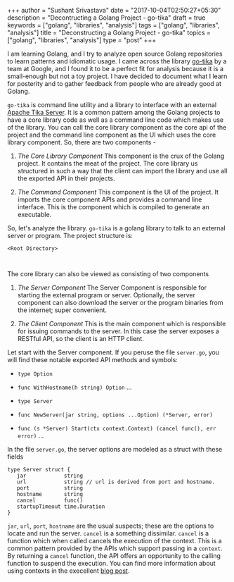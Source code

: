 +++
author = "Sushant Srivastava"
date = "2017-10-04T02:50:27+05:30"
description = "Decontructing a Golang Project - go-tika"
draft = true
keywords = ["golang", "libraries", "analysis"]
tags  = ["golang", "libraries", "analysis"]
title = "Deconstructing a Golang Project - go-tika"
topics = ["golang", "libraries", "analysis"]
type = "post"
+++

I am learning Golang, and I try to analyze open source Golang repositories to learn patterns and idiomatic usage. I came across the library [go-tika]() by a team at Google, and I found it to be a perfect fit for analysis because it is a small-enough but not a toy project. I have decided to document what I learn for posterity and to gather feedback from people who are already good at Golang.

`go-tika` is command line utility and a library to interface with an external [Apache Tika Server](). It is a common pattern among the 
Golang projects to have a core library code as well as a command line code which makes use of the library. You can call the core library component as the core api of the project and the command line component as the UI which uses the core library component. So, there are two components - 

1. *The Core Library Component* This component is the crux of the Golang project. It contains the meat of the project. The core library us structured in such a way that the client can import the library and use all the exported API in their projects.

2. *The Command Component* This component is the UI of the project. It imports the core component APIs and provides a command line interface. This is the component which is compiled to generate an executable. 

So, let's analyze the library. `go-tika` is a golang library to talk to an external server or program. The project structure is:

```
<Root Directory>



```
The core library can also be viewed as consisting of two components 

1. *The Server Component* The Server Component is responsible for starting the external program or server. Optionally, the server component can also download the server or the program binaries from the internet; super convenient.

2. *The Client Component* This is the main component which is responsible for issuing commands to the server. In this case the server exposes a RESTful API, so the client is an HTTP client.

Let start with the Server component. If you peruse the file `server.go`, you will find these notable exported API methods and symbols:
* `type Option`
 * `func WithHostname(h string) Option`
 ...
 
* `type Server`
 * `func NewServer(jar string, options ...Option) (*Server, error)`
 * `func (s *Server) Start(ctx context.Context) (cancel func(), err error)`
 ...
 
 In the file `server.go`, the server options are modeled as a struct with these fields
 
 ```
 type Server struct {
	jar            string
	url            string // url is derived from port and hostname.
	port           string
	hostname       string
	cancel         func()
	startupTimeout time.Duration
}
 
 ```
 `jar`, `url`, `port`, `hostname` are the usual suspects; these are the options to locate and run the server. `cancel` is a something dissimilar. `cancel` is a function which when called cancels the execution of the context. This is a common pattern provided by the APIs which
 support passing in a `context`. By returning a `cancel` function, the API offers an opportunity to the calling function to suspend the execution. You can find more information about using contexts in the execellent [blog post](https://blog.golang.org/context).

